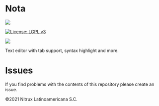 # Nota
![](https://mauikit.org/wp-content/uploads/2018/12/maui_project_logo.png)

[![License: LGPL v3](https://img.shields.io/badge/License-LGPL%20v3-blue.svg)](https://www.gnu.org/licenses/lgpl-3.0)

![](https://nxos.org/wp-content/uploads/2025/03/Screenshot_20250228_231457.png)

Text editor with tab support, syntax highlight and more.

# Issues
If you find problems with the contents of this repository please create an issue.

©2021 Nitrux Latinoamericana S.C.